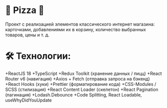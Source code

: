 # 🍕 **Pizza** 🍕
Проект с реализацией элементов классического интернет магазина: карточками, добавлениями их в корзину, количество выбранных товаров, цены и т. д.

# 🛠 Технологии:
+ReactJS 18
+TypeScript
+Redux Toolkit (хранение данных / пицц)
+React Router v6 (навигация)
+Axios + Fetch (отправка запроса на бэкенд)
+React Hooks (хуки)
+Prettier (форматирование кода)
+CSS-Modules / SCSS (стилизация)
+React Content Loader (скелетон)
+React Pagination (пагинация)
+Lodash.Debounce
+Code Splitting, React Loadable, useWhyDidYouUpdate
